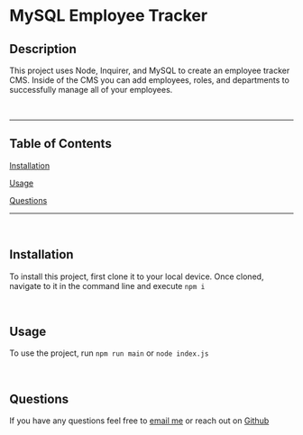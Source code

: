 # MySQL Employee Tracker

## Description

This project uses Node, Inquirer, and MySQL to create an employee tracker CMS. Inside of the CMS you can add employees, roles, and departments to successfully manage all of your employees.

<br>

<hr>

## Table of Contents

[Installation](#Installation)

[Usage](#Usage)

[Questions](#Questions)

<hr>

<br>

## Installation

To install this project, first clone it to your local device. Once cloned, navigate to it in the command line and execute `npm i`

<br>

## Usage

To use the project, run `npm run main` or `node index.js`

<br>

## Questions

If you have any questions feel free to [email me](mailto:alexandreaflint1111@gmail.com) or reach out on [Github](https://github.com/alflint)